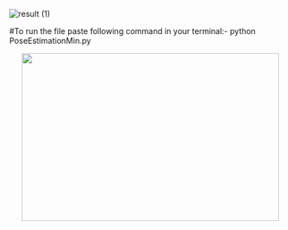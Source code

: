 ![result (1)](https://user-images.githubusercontent.com/90677747/185962436-966b79d9-48ef-4f15-a538-de81bf005b5e.gif)


#To run the file paste following command in your terminal:-
python PoseEstimationMin.py 



<p align="center">
  <img width="460" height="300" src="https://automaticaddison.com/wp-content/uploads/2021/03/human_pose_gif-1.gif">
</p>
